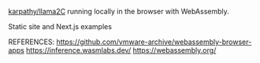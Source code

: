 [karpathy/llama2C](https://github.com/karpathy/llama2.c) running locally in the browser with WebAssembly.

Static site and Next.js examples


REFERENCES: https://github.com/vmware-archive/webassembly-browser-apps
            https://inference.wasmlabs.dev/
            https://webassembly.org/